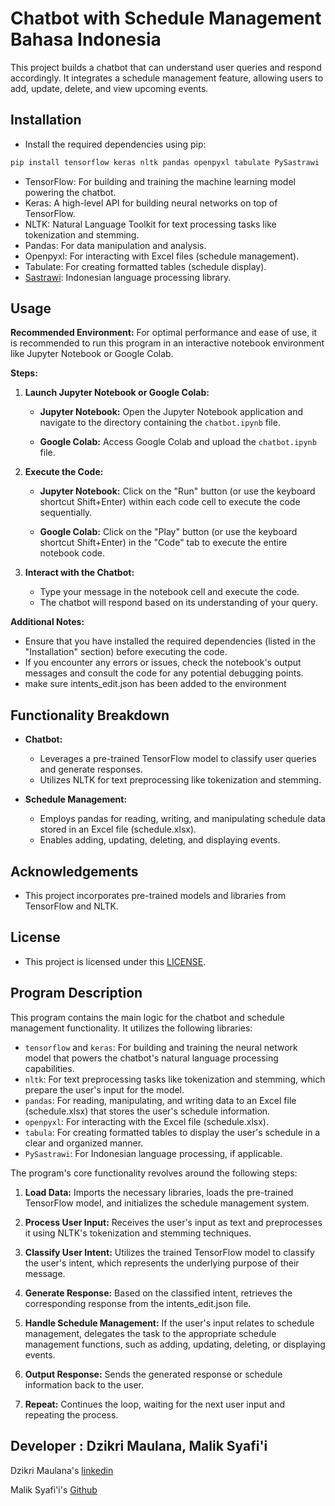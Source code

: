 # Chatbot with Schedule Management Bahasa Indonesia

This project builds a chatbot that can understand user queries and respond accordingly. It integrates a schedule management feature, allowing users to add, update, delete, and view upcoming events.

## Installation

- Install the required dependencies using pip:

```bash
pip install tensorflow keras nltk pandas openpyxl tabulate PySastrawi
```

   - TensorFlow: For building and training the machine learning model powering the chatbot.
   - Keras: A high-level API for building neural networks on top of TensorFlow.
   - NLTK: Natural Language Toolkit for text processing tasks like tokenization and stemming.
   - Pandas: For data manipulation and analysis.
   - Openpyxl: For interacting with Excel files (schedule management).
   - Tabulate: For creating formatted tables (schedule display).
   - [Sastrawi](https://github.com/har07/PySastrawi): Indonesian language processing library.


## Usage

**Recommended Environment:** For optimal performance and ease of use, it is recommended to run this program in an interactive notebook environment like Jupyter Notebook or Google Colab.

**Steps:**

1. **Launch Jupyter Notebook or Google Colab:**

   - **Jupyter Notebook:** Open the Jupyter Notebook application and navigate to the directory containing the `chatbot.ipynb` file.

   - **Google Colab:** Access Google Colab and upload the `chatbot.ipynb` file.

2. **Execute the Code:**

   - **Jupyter Notebook:** Click on the "Run" button (or use the keyboard shortcut Shift+Enter) within each code cell to execute the code sequentially.

   - **Google Colab:** Click on the "Play" button (or use the keyboard shortcut Shift+Enter) in the "Code" tab to execute the entire notebook code.

3. **Interact with the Chatbot:**

   - Type your message in the notebook cell and execute the code.
   - The chatbot will respond based on its understanding of your query.

**Additional Notes:**

- Ensure that you have installed the required dependencies (listed in the "Installation" section) before executing the code.
- If you encounter any errors or issues, check the notebook's output messages and consult the code for any potential debugging points.
- make sure intents_edit.json has been added to the environment

## Functionality Breakdown

- **Chatbot:**
   - Leverages a pre-trained TensorFlow model to classify user queries and generate responses.
   - Utilizes NLTK for text preprocessing like tokenization and stemming.

- **Schedule Management:**
   - Employs pandas for reading, writing, and manipulating schedule data stored in an Excel file (schedule.xlsx).
   - Enables adding, updating, deleting, and displaying events.

## Acknowledgements

- This project incorporates pre-trained models and libraries from TensorFlow and NLTK.

## License

- This project is licensed under this [LICENSE](LICENSE).

## Program Description

This program contains the main logic for the chatbot and schedule management functionality. It utilizes the following libraries:

- `tensorflow` and `keras`: For building and training the neural network model that powers the chatbot's natural language processing capabilities.
- `nltk`: For text preprocessing tasks like tokenization and stemming, which prepare the user's input for the model.
- `pandas`: For reading, manipulating, and writing data to an Excel file (schedule.xlsx) that stores the user's schedule information.
- `openpyxl`: For interacting with the Excel file (schedule.xlsx).
- `tabula`: For creating formatted tables to display the user's schedule in a clear and organized manner.
- `PySastrawi`: For Indonesian language processing, if applicable.

The program's core functionality revolves around the following steps:

1. **Load Data:** Imports the necessary libraries, loads the pre-trained TensorFlow model, and initializes the schedule management system.

2. **Process User Input:** Receives the user's input as text and preprocesses it using NLTK's tokenization and stemming techniques.

3. **Classify User Intent:** Utilizes the trained TensorFlow model to classify the user's intent, which represents the underlying purpose of their message.

4. **Generate Response:** Based on the classified intent, retrieves the corresponding response from the intents_edit.json file.

5. **Handle Schedule Management:** If the user's input relates to schedule management, delegates the task to the appropriate schedule management functions, such as adding, updating, deleting, or displaying events.

6. **Output Response:** Sends the generated response or schedule information back to the user.

7. **Repeat:** Continues the loop, waiting for the next user input and repeating the process.

## Developer : Dzikri Maulana, Malik Syafi'i

Dzikri Maulana's [linkedin](https://www.linkedin.com/in/dzikrimaulana87/)

Malik Syafi'i's [Github](https://github.com/maliks1)
